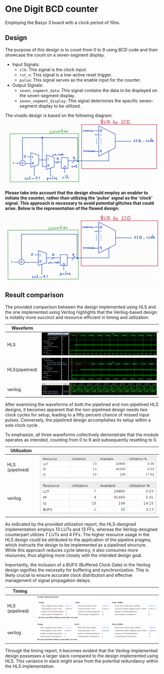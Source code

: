 # One Digit BCD counter

Employing the Basys 3 board with a clock period of 10ns.

## Design

The purpose of this design is to count from 0 to 9 using BCD code and then showcase the count on a seven-segment display.

* Input Signals:
  * `clk`: This signal is the clock input.
  * `rst_n`: This signal is a low-active reset trigger.
  * `pulse`: This signal serves as the enable input for the counter.
* Output Signals:
  * `seven_segment_data`: This signal contains the data to be displayed on the seven-segment display.
  * `seven_segment_display`: This signal determines the specific seven-segment display to be utilized.

The vivado design is based on the following diagram:
![Alt text](image-5.png)

**Please take into account that the design should employ an enabler to initiate the counter, rather than utilizing the 'pulse' signal as the 'clock' signal. This approach is necessary to avoid potential glitches that could arise. Below is the representation of the flawed design:**

![Alt text](image-8.png)

## Result comparison

The provided comparison between the design implemented using HLS and the one implemented using Verilog highlights that the Verilog-based design is notably more succinct and resource-efficient in timing and utilization.

|Waveform  |        |
|--------|--------|
|HLS     |![Alt text](image-4.png)|
|HLS(pipelined) |![Alt text](image-3.png)|
|verilog |![Alt text](image-7.png)|

After examining the waveforms of both the pipelined and non-pipelined HLS designs, it becomes apparent that the non-pipelined design needs two clock cycles for setup, leading to a fifty percent chance of missed input pulses. Conversely, the pipelined design accomplishes its setup within a sole clock cycle.

To emphasize, all three waveforms collectively demonstrate that the module operates as intended, counting from 0 to 9 and subsequently resetting to 0.

|Utilization|                        |
|--         |--                      |
|HLS (pipelined)| ![Alt text](image-1.png)|
|verilog    |![Alt text](image.png)|

As indicated by the provided utilization report, the HLS-designed implementation employs 13 LUTs and 13 FFs, whereas the Verilog-designed counterpart utilizes 7 LUTs and 4 FFs. The higher resource usage in the HLS design could be attributed to the application of the pipeline pragma, which instructs the design to be implemented as a pipelined structure. While this approach reduces cycle latency, it also consumes more resources, thus aligning more closely with the intended design goal.

Importantly, the inclusion of a BUFG (Buffered Clock Gate) in the Verilog design signifies the necessity for buffering and synchronization. This is likely crucial to ensure accurate clock distribution and effective management of signal propagation delays.

|Timing|        |
|--------|--------|
|HLS (pipelined)    |![Alt text](image-6.png)|
|verilog |![Alt text](image-2.png)|

Through the timing report, it becomes evident that the Verilog-implemented design possesses a larger slack compared to the design implemented using HLS. This variance in slack might arise from the potential redundancy within the HLS implementation.